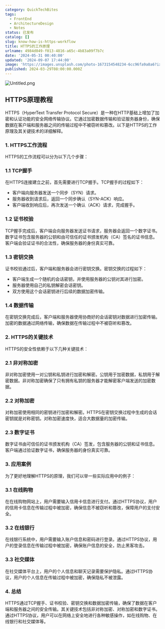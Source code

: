 ```yaml
---
category: QuickTechBites
tags:
  - FrontEnd
  - ArchitectureDesign
  - Notes
status: 已发布
catalog: []
slug: know-how-is-https-workflow
title: HTTPS的工作原理
urlname: 4984d049-f013-4816-a65c-4b83a09f7b7c
date: '2024-05-31 00:40:00'
updated: '2024-09-07 17:44:00'
image: 'https://images.unsplash.com/photo-1673154548234-6cc96fa9a8a6?ixlib=rb-4.0.3&q=85&fm=jpg&crop=entropy&cs=srgb'
published: 2024-03-29T08:00:00.000Z
---
```


![Untitled.png](https://prod-files-secure.s3.us-west-2.amazonaws.com/5d24fe63-e567-4804-86f9-9fdc62e13082/2950c759-0255-4c0a-becc-122aae8c82c0/Untitled.png?X-Amz-Algorithm=AWS4-HMAC-SHA256&X-Amz-Content-Sha256=UNSIGNED-PAYLOAD&X-Amz-Credential=ASIAZI2LB466XJUQZQH2%2F20250223%2Fus-west-2%2Fs3%2Faws4_request&X-Amz-Date=20250223T213238Z&X-Amz-Expires=3600&X-Amz-Security-Token=IQoJb3JpZ2luX2VjEOD%2F%2F%2F%2F%2F%2F%2F%2F%2F%2FwEaCXVzLXdlc3QtMiJGMEQCIHBEmVeFjU4TBqI81ewyCFprLvN0U1mwg8OJjnE67VeRAiBI4Qdwq251oAXWvNDET%2BySR3vNI8Q4rYXTYh8ZFV51zyr%2FAwgZEAAaDDYzNzQyMzE4MzgwNSIMcHR%2BTY6z%2Bd3lj6N7KtwDQB1OPB%2BnlTXYv0c4kcChZXm4HJwZ1dy01PVccXrG2dwc%2Fy%2BKQ2GpU3A49wpNJnLDvnUowin%2FMRUt%2FQe%2FSfPOwjxezor%2FzSnN%2Fxz9%2F%2BAnSYg%2FyXzwP4eBmrvEOvJ0sWdcLoXyMmjVYtLdb0f%2FP4ivcryBcycB9CY0GTdPaUEaz8iVEIqF4GGjGRoYLNwN9ybMw5KO29osHalkISr2m%2FWCI%2Bgz8V8GKpWBxIqY4eIKA3lDDPPNyf97ZfSmWd0zQjHclOFartWX%2BX96D3LhFXay5ytpA3Bn2hFyRxJLI%2BYoQdVBbgtycun%2FK0iNjXzMgkKoR4JIwBIanP7VaZIuApUeiOZEUwRuGNIBUBHy%2FCk5LZtMplAgiOyL61fo6RioIEx0iTqkyQbnnaP%2FODxYtuB12jlum%2B3bvMSEUUAj4QOtkL%2FNiWEEUhWEODF0D4j%2FsukwKr0Sf%2Fc3wVdthm6EJeogqni%2BMnl9Ff%2F4pujdo5yGVGiyYUbtuGPC0%2BLjJLTSAj%2BgdXkCnCd1PnNz4lX0BV9y1KXf2gRnP8UoWTyKnBf5HCiJolJ4jgfpo7LpFRSwN2l%2Bmu3GE4wLZi26kbFc9zwsZAq0Bd6GqCH7nZlB3i00MDXXmIDwQvSt%2BhV1%2BEMwj4ftvQY6pgFr11dl8Q0QW79UEi7BTZF63Q51GDp4IdzR2ysyHnWmPA2BM14054Xp2ylmPtfqEPDthEjT%2FaMoXiaKBPgK9JwHX6EG8yGlzVn07c6Ft7RFHJFbcq2izceFs6SLXVOcSvqN%2By51ZbqCojb%2Boa5I33b3q0nRJS6LGRFn61WI8Lbqek%2FWXFrSFVuYjQTZUD7%2FlPqfMvouvMsgx80Cyaa6FCEcwKTrhIIB&X-Amz-Signature=18af7c4e9402fb03a29db19f3ac8c8285128e55620626badb33aad81cb829f6e&X-Amz-SignedHeaders=host&x-id=GetObject)


## HTTPS原理教程


HTTPS（HyperText Transfer Protocol Secure）是一种在HTTP基础上增加了加密和认证功能的安全网络传输协议。它通过加密数据传输和验证服务器身份，确保数据在客户端和服务器之间的传输过程中不被窃听和篡改。以下是HTTPS的工作原理及其关键技术的详细解释。


### 1. HTTPS工作流程


HTTPS的工作流程可以分为以下几个步骤：


### 1.1 TCP握手


在HTTPS连接建立之前，首先需要进行TCP握手。TCP握手的过程如下：

- 客户端向服务器发送一个同步（SYN）请求。
- 服务器收到请求后，返回一个同步确认（SYN-ACK）响应。
- 客户端收到响应后，再次发送一个确认（ACK）请求，完成握手。

### 1.2 证书校验


TCP握手完成后，客户端会向服务器发送证书请求，服务器会返回一个数字证书。数字证书包含服务器的公钥和由可信任的证书颁发机构（CA）签名的证书信息。客户端会验证证书的合法性，确保服务器的身份真实可靠。


### 1.3 密钥交换


证书校验通过后，客户端和服务器会进行密钥交换。密钥交换的过程如下：

- 客户端生成一个随机的会话密钥，并使用服务器的公钥对其进行加密。
- 服务器使用自己的私钥解密会话密钥。
- 双方使用这个会话密钥进行后续的数据加密传输。

### 1.4 数据传输


在密钥交换完成后，客户端和服务器使用协商好的会话密钥对数据进行加密传输。加密的数据通过网络传输，确保数据在传输过程中不被窃听和篡改。


### 2. HTTPS的关键技术


HTTPS的安全性依赖于以下几种关键技术：


### 2.1 非对称加密


非对称加密使用一对公钥和私钥进行加密和解密。公钥用于加密数据，私钥用于解密数据。非对称加密确保了只有拥有私钥的服务器才能解密客户端发送的加密数据。


### 2.2 对称加密


对称加密使用相同的密钥进行加密和解密。HTTPS在密钥交换过程中生成的会话密钥就是对称密钥。对称加密速度快，适合大数据量的加密传输。


### 2.3 数字证书


数字证书由可信任的证书颁发机构（CA）签发，包含服务器的公钥和证书信息。客户端通过验证数字证书，确保服务器的身份真实可靠。


### 3. 应用案例


为了更好地理解HTTPS的原理，我们可以举一些实际应用中的例子：


### 3.1 在线购物


在在线购物网站上，用户需要输入信用卡信息进行支付。通过HTTPS协议，用户的信用卡信息在传输过程中被加密，确保信息不被窃听和篡改，保障用户的支付安全。


### 3.2 在线银行


在线银行系统中，用户需要输入账户信息和密码进行登录。通过HTTPS协议，用户的登录信息在传输过程中被加密，确保账户信息的安全，防止黑客攻击。


### 3.3 社交媒体


在社交媒体平台上，用户的个人信息和聊天记录需要保护隐私。通过HTTPS协议，用户的个人信息在传输过程中被加密，确保隐私不被泄露。


### 4. 总结


HTTPS通过TCP握手、证书校验、密钥交换和数据加密传输，确保了数据在客户端和服务器之间的安全传输。其关键技术包括非对称加密、对称加密和数字证书。通过HTTPS协议，用户可以在网络上安全地进行各种敏感操作，如在线购物、在线银行和社交媒体等。

